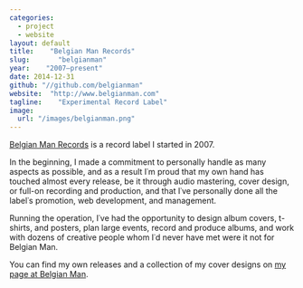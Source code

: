 ```yaml
---
categories:
  - project
  - website
layout: default
title:    "Belgian Man Records"
slug:       "belgianman"
year:    "2007—present"
date: 2014-12-31
github: "//github.com/belgianman"
website:  "http://www.belgianman.com"
tagline:    "Experimental Record Label"
image:
  url: "/images/belgianman.png"
---
```

<a href="http://belgianman.com/">Belgian Man Records</a> is a record label I started in 2007.

In the beginning, I made a commitment to personally handle as many aspects as possible, and as a result I&#8127;m proud that my own hand has touched almost every release, be it through audio mastering, cover design, or full-on recording and production, and that I&#8127;ve personally done all the label&#8127;s promotion, web development, and management.

Running the operation, I&#8127;ve had the opportunity to design album covers, t-shirts, and posters, plan large events, record and produce albums, and work with dozens of creative people whom I&#8127;d never have met were it not for Belgian Man.

You can find my own releases and a collection of my cover designs on <a href="http://belgianman.com/monks">my page at Belgian Man</a>.
